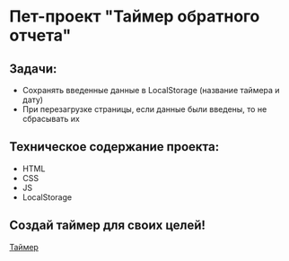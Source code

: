 <h1>Пет-проект "Таймер обратного отчета"</h1>
<h2>Задачи:</h2>
<ul>
  <li>Сохранять введенные данные в LocalStorage (название таймера и дату)</li>
  <li>При перезагрузке страницы, если данные были введены, то не сбрасывать их</li>
</ul>
<h2>Техническое содержание проекта:</h2>
<ul>
  <li>HTML</li>
  <li>CSS</li>
  <li>JS</li>
  <li>LocalStorage</li>
</ul>
<h2>Создай таймер для своих целей!</h2>
<a href='https://ez535.github.io/countdown/' target='_blank'>
  <span>Таймер</span>
</a>
